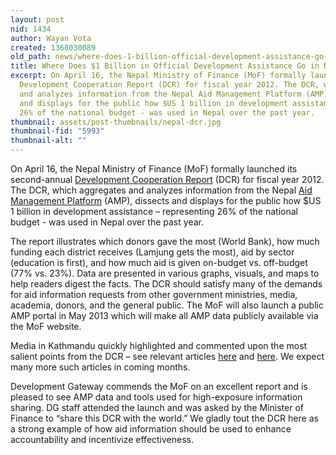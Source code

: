 ```yaml
---
layout: post
nid: 1434
author: Wayan Vota
created: 1368030089
old_path: news/where-does-1-billion-official-development-assistance-go-nepal
title: Where Does $1 Billion in Official Development Assistance Go in Nepal?
excerpt: On April 16, the Nepal Ministry of Finance (MoF) formally launched its second-annual
  Development Cooperation Report (DCR) for fiscal year 2012. The DCR, which aggregates
  and analyzes information from the Nepal Aid Management Platform (AMP), dissects
  and displays for the public how $US 1 billion in development assistance – representing
  26% of the national budget - was used in Nepal over the past year.
thumbnail: assets/post-thumbnails/nepal-dcr.jpg
thumbnail-fid: "5993"
thumbnail-alt: ""
---
```


On April 16, the Nepal Ministry of Finance (MoF) formally launched its second-annual [Development Cooperation Report](http://www.mof.gov.np//en/archive-documents/development-cooperation-report-18.html) (DCR) for fiscal year 2012. The DCR, which aggregates and analyzes information from the Nepal [Aid Management Platform](http://amis.mof.gov.np/) (AMP), dissects and displays for the public how $US 1 billion in development assistance – representing 26% of the national budget - was used in Nepal over the past year.

The report illustrates which donors gave the most (World Bank), how much funding each district receives (Lamjung gets the most), aid by sector (education is first), and how much aid is given on-budget vs. off-budget (77% vs. 23%). Data are presented in various graphs, visuals, and maps to help readers digest the facts. The DCR should satisfy many of the demands for aid information requests from other government ministries, media, academia, donors, and the general public. The MoF will also launch a public AMP portal in May 2013 which will make all AMP data publicly available via the MoF website.

Media in Kathmandu quickly highlighted and commented upon the most salient points from the DCR – see relevant articles [here](http://www.thehimalayantimes.com/fullNews.php?headline=Nepal+seeks+more+investments+from+China&NewsID=343398) and [here](http://www.thehimalayantimes.com/fullNews.php?headline=Foreign+aid+disbursement+drops+marginally+&NewsID=373040). We expect many more such articles in coming months.

Development Gateway commends the MoF on an excellent report and is pleased to see AMP data and tools used for high-exposure information sharing. DG staff attended the launch and was asked by the Minister of Finance to “share this DCR with the world.” We gladly tout the DCR here as a strong example of how aid information should be used to enhance accountability and incentivize effectiveness.


